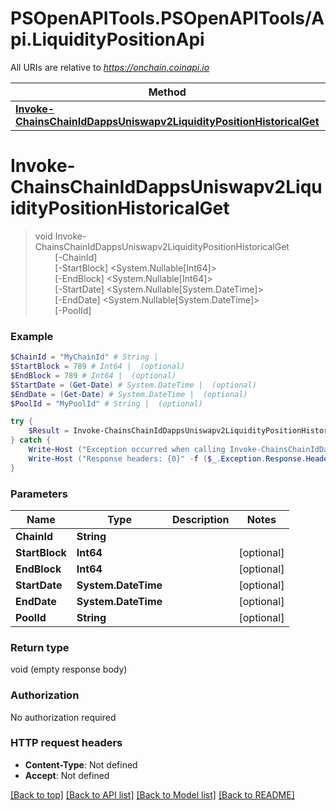 # PSOpenAPITools.PSOpenAPITools/Api.LiquidityPositionApi

All URIs are relative to *https://onchain.coinapi.io*

Method | HTTP request | Description
------------- | ------------- | -------------
[**Invoke-ChainsChainIdDappsUniswapv2LiquidityPositionHistoricalGet**](LiquidityPositionApi.md#Invoke-ChainsChainIdDappsUniswapv2LiquidityPositionHistoricalGet) | **GET** /chains/{chain_id}/dapps/uniswapv2/liquidityPosition/historical | 


<a name="Invoke-ChainsChainIdDappsUniswapv2LiquidityPositionHistoricalGet"></a>
# **Invoke-ChainsChainIdDappsUniswapv2LiquidityPositionHistoricalGet**
> void Invoke-ChainsChainIdDappsUniswapv2LiquidityPositionHistoricalGet<br>
> &nbsp;&nbsp;&nbsp;&nbsp;&nbsp;&nbsp;&nbsp;&nbsp;[-ChainId] <String><br>
> &nbsp;&nbsp;&nbsp;&nbsp;&nbsp;&nbsp;&nbsp;&nbsp;[-StartBlock] <System.Nullable[Int64]><br>
> &nbsp;&nbsp;&nbsp;&nbsp;&nbsp;&nbsp;&nbsp;&nbsp;[-EndBlock] <System.Nullable[Int64]><br>
> &nbsp;&nbsp;&nbsp;&nbsp;&nbsp;&nbsp;&nbsp;&nbsp;[-StartDate] <System.Nullable[System.DateTime]><br>
> &nbsp;&nbsp;&nbsp;&nbsp;&nbsp;&nbsp;&nbsp;&nbsp;[-EndDate] <System.Nullable[System.DateTime]><br>
> &nbsp;&nbsp;&nbsp;&nbsp;&nbsp;&nbsp;&nbsp;&nbsp;[-PoolId] <String><br>



### Example
```powershell
$ChainId = "MyChainId" # String | 
$StartBlock = 789 # Int64 |  (optional)
$EndBlock = 789 # Int64 |  (optional)
$StartDate = (Get-Date) # System.DateTime |  (optional)
$EndDate = (Get-Date) # System.DateTime |  (optional)
$PoolId = "MyPoolId" # String |  (optional)

try {
    $Result = Invoke-ChainsChainIdDappsUniswapv2LiquidityPositionHistoricalGet -ChainId $ChainId -StartBlock $StartBlock -EndBlock $EndBlock -StartDate $StartDate -EndDate $EndDate -PoolId $PoolId
} catch {
    Write-Host ("Exception occurred when calling Invoke-ChainsChainIdDappsUniswapv2LiquidityPositionHistoricalGet: {0}" -f ($_.ErrorDetails | ConvertFrom-Json))
    Write-Host ("Response headers: {0}" -f ($_.Exception.Response.Headers | ConvertTo-Json))
}
```

### Parameters

Name | Type | Description  | Notes
------------- | ------------- | ------------- | -------------
 **ChainId** | **String**|  | 
 **StartBlock** | **Int64**|  | [optional] 
 **EndBlock** | **Int64**|  | [optional] 
 **StartDate** | **System.DateTime**|  | [optional] 
 **EndDate** | **System.DateTime**|  | [optional] 
 **PoolId** | **String**|  | [optional] 

### Return type

void (empty response body)

### Authorization

No authorization required

### HTTP request headers

 - **Content-Type**: Not defined
 - **Accept**: Not defined

[[Back to top]](#) [[Back to API list]](../README.md#documentation-for-api-endpoints) [[Back to Model list]](../README.md#documentation-for-models) [[Back to README]](../README.md)

